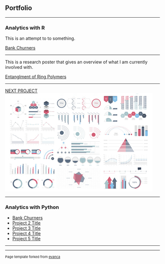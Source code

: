 ## Portfolio

---

### Analytics with R
This is an attempt to to something.  

[Bank Churners](/mywork/BankChurners.html)


---
This is a research poster that gives an overview of what I am currently involved with. 

[Entanglment of Ring Polymers](/images/RD2021.pdf)


---
[NEXT PROJECT](/_projects/BankChurners.html)
<img src="images/dummy_thumbnail.jpg?raw=true"/>

---

### Analytics with Python

- [Bank Churners](https://github.com/jwUTC/jwUTC.github.io/blob/c96b3747468af24bd7a8da1c0fdccf6ae2ac6d74/Projects/BankChurners.html)
- [Project 2 Title](http://example.com/)
- [Project 3 Title](http://example.com/)
- [Project 4 Title](http://example.com/)
- [Project 5 Title](http://jwutc.github.io/_projects/BankChurners.html)

---




---
<p style="font-size:11px">Page template forked from <a href="https://github.com/evanca/quick-portfolio">evanca</a></p>
<!-- Remove above link if you don't want to attibute -->
